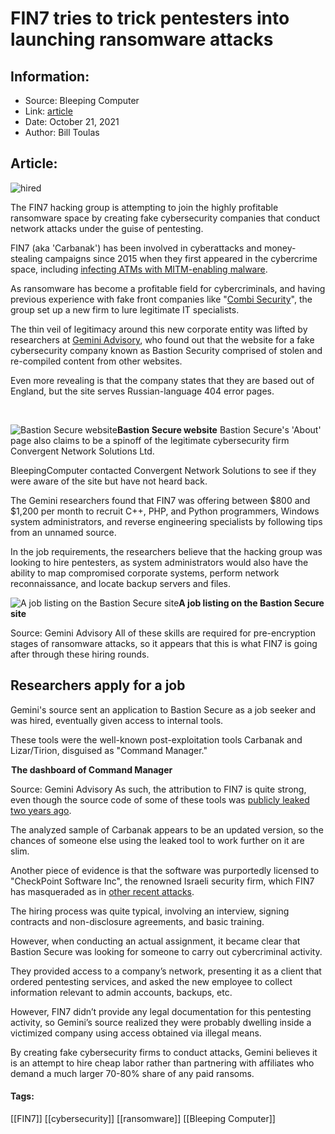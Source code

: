 # FIN7 tries to trick pentesters into launching ransomware attacks
### 

## Information:
+ Source: Bleeping Computer
+ Link: [article](https://www.bleepingcomputer.com/news/security/fin7-tries-to-trick-pentesters-into-launching-ransomware-attacks/)
+ Date: October 21, 2021
+ Author: Bill Toulas


## Article:
![hired](https://www.bleepstatic.com/content/hl-images/2021/10/21/hire.jpg)


The FIN7 hacking group is attempting to join the highly profitable ransomware space by creating fake cybersecurity companies that conduct network attacks under the guise of pentesting.


FIN7 (aka 'Carbanak') has been involved in cyberattacks and money-stealing campaigns since 2015 when they first appeared in the cybercrime space, including [infecting ATMs with MITM-enabling malware](https://www.bleepingcomputer.com/news/security/fin7-hackers-load-new-rat-malware-into-atm-makers-software/).


As ransomware has become a profitable field for cybercriminals, and having previous experience with fake front companies like "[Combi Security](https://www.bleepingcomputer.com/news/security/us-charges-three-members-of-fin7-carbanak-hacker-group/)", the group set up a new firm to lure legitimate IT specialists.


The thin veil of legitimacy around this new corporate entity was lifted by researchers at [Gemini Advisory](http://geminiadvisory.io/fin7-ransomware-bastion-secure), who found out that the website for a fake cybersecurity company known as Bastion Security comprised of stolen and re-compiled content from other websites.


Even more revealing is that the company states that they are based out of England, but the site serves Russian-language 404 error pages.


​



![Bastion Secure website](https://www.bleepstatic.com/images/news/u/1220909/Security/website.jpg)**Bastion Secure website**
Bastion Secure's 'About' page also claims to be a spinoff of the legitimate cybersecurity firm Convergent Network Solutions Ltd.


BleepingComputer contacted Convergent Network Solutions to see if they were aware of the site but have not heard back.


The Gemini researchers found that FIN7 was offering between $800 and $1,200 per month to recruit C++, PHP, and Python programmers, Windows system administrators, and reverse engineering specialists by following tips from an unnamed source.


In the job requirements, the researchers believe that the hacking group was looking to hire pentesters, as system administrators would also have the ability to map compromised corporate systems, perform network reconnaissance, and locate backup servers and files.



![A job listing on the Bastion Secure site](https://www.bleepstatic.com/images/news/u/1220909/Security/vacancy.png)**A job listing on the Bastion Secure site**  

Source: Gemini Advisory
All of these skills are required for pre-encryption stages of ransomware attacks, so it appears that this is what FIN7 is going after through these hiring rounds.


Researchers apply for a job
---------------------------


Gemini's source sent an application to Bastion Secure as a job seeker and was hired, eventually given access to internal tools.


These tools were the well-known post-exploitation tools Carbanak and Lizar/Tirion, disguised as "Command Manager."



![The dashboard of Command Manager](data:image/gif;base64,R0lGODlhAQABAAAAACH5BAEKAAEALAAAAAABAAEAAAICTAEAOw==)**The dashboard of Command Manager**  

Source: Gemini Advisory
As such, the attribution to FIN7 is quite strong, even though the source code of some of these tools was [publicly leaked two years ago](https://www.bleepingcomputer.com/news/security/source-code-for-carbanak-backdoor-shared-with-larger-infosec-community/).


The analyzed sample of Carbanak appears to be an updated version, so the chances of someone else using the leaked tool to work further on it are slim.


Another piece of evidence is that the software was purportedly licensed to "CheckPoint Software Inc", the renowned Israeli security firm, which FIN7 has masqueraded as in [other recent attacks](http://threatpost.com/fin7-backdoor-ethical-hacking-tool/166194/).


The hiring process was quite typical, involving an interview, signing contracts and non-disclosure agreements, and basic training.


However, when conducting an actual assignment, it became clear that Bastion Secure was looking for someone to carry out cybercriminal activity.


They provided access to a company’s network, presenting it as a client that ordered pentesting services, and asked the new employee to collect information relevant to admin accounts, backups, etc.


However, FIN7 didn’t provide any legal documentation for this pentesting activity, so Gemini’s source realized they were probably dwelling inside a victimized company using access obtained via illegal means.


By creating fake cybersecurity firms to conduct attacks, Gemini believes it is an attempt to hire cheap labor rather than partnering with affiliates who demand a much larger 70-80% share of any paid ransoms.




#### Tags:
[[FIN7]] [[cybersecurity]] [[ransomware]] [[Bleeping Computer]]
